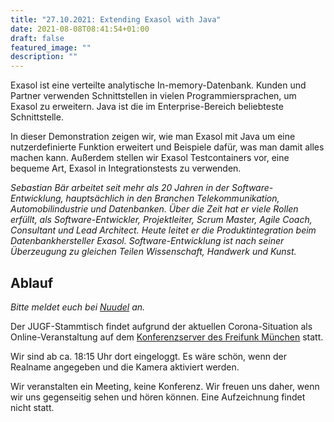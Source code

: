 ```yaml
---
title: "27.10.2021: Extending Exasol with Java"
date: 2021-08-08T08:41:54+01:00
draft: false
featured_image: ""
description: ""
---
```


Exasol ist eine verteilte analytische In-memory-Datenbank. Kunden und Partner verwenden Schnittstellen in vielen Programmiersprachen, um Exasol zu erweitern.
Java ist die im Enterprise-Bereich beliebteste Schnittstelle.

In dieser Demonstration zeigen wir, wie man Exasol mit Java um eine nutzerdefinierte Funktion erweitert und Beispiele dafür, was man damit alles machen kann. Außerdem stellen wir Exasol Testcontainers vor, eine bequeme Art, Exasol in Integrationstests zu verwenden.

*Sebastian Bär arbeitet seit mehr als 20 Jahren in der Software-Entwicklung, hauptsächlich in den Branchen Telekommunikation, Automobilindustrie und Datenbanken.
Über die Zeit hat er viele Rollen erfüllt, als Software-Entwickler, Projektleiter, Scrum Master, Agile Coach, Consultant und Lead Architect. Heute leitet er die Produktintegration beim Datenbankhersteller Exasol. Software-Entwicklung ist nach seiner Überzeugung zu gleichen Teilen Wissenschaft, Handwerk und Kunst.*

## Ablauf 

_Bitte meldet euch bei [Nuudel](https://nuudel.digitalcourage.de/lr6dIpyA6ALPgPW1) an._

Der JUGF-Stammtisch findet aufgrund der aktuellen Corona-Situation als Online-Veranstaltung auf dem [Konferenzserver des Freifunk München](https://meet.ffmuc.net/jugfmeeting) statt.

Wir sind ab ca. 18:15 Uhr dort eingeloggt. Es wäre schön, wenn der Realname angegeben und die Kamera aktiviert werden.

Wir veranstalten ein Meeting, keine Konferenz. Wir freuen uns daher, wenn wir uns gegenseitig sehen und hören können.
Eine Aufzeichnung findet nicht statt.